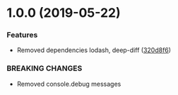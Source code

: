 # 1.0.0 (2019-05-22)


### Features

* Removed dependencies lodash, deep-diff ([320d8f6](https://github.com/unlight/claxx/commit/320d8f6))


### BREAKING CHANGES

* Removed console.debug messages
